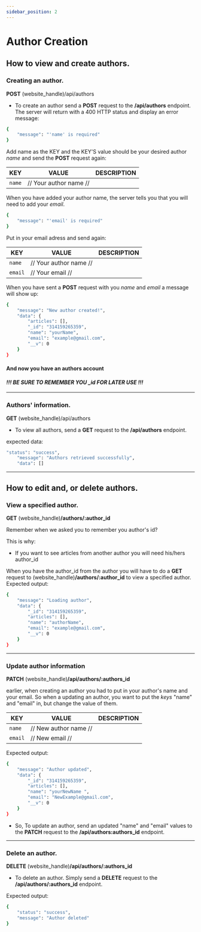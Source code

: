 ```yaml
--- 
sidebar_position: 2
---
```

# Author Creation
## How to view and create authors.

### Creating an author.
**POST** (website_handle)/api/authors
- To create an author send a **POST** request to the **/api/authors** endpoint. 
The server will return with a 400 HTTP status and display an error message:
```bash
{
    "message": "'name' is required"
}
```
Add name as the KEY and the KEY'S value should be your desired author *name* and send the **POST** request again:

|KEY  |VALUE             |DESCRIPTION
|----------|----------------------------|---------------
|`name`|   // Your author name // |   

When you have added your author name,  the server tells you that you will need to add your *email*.
```bash
{
    "message": "'email' is required"
}
```
Put in your email adress and send again:

|KEY  |VALUE             |DESCRIPTION
|----------|----------------------------|---------------
|`name`|   // Your author name // |
|`email`| // Your email // | 

When you have sent a **POST** request with you *name* and *email* a message will show up: 
```bash
{
    "message": "New author created!",
    "data": {
        "articles": [],
        "_id": "314159265359",
        "name": "yourName",
        "email": "example@gmail.com",
        "__v": 0
    }
}
```
#### And now you have an authors account
####  *!!! BE SURE TO REMEMBER YOU _id FOR LATER USE !!!* 
--- 
### Authors' information.
**GET** (website_handle)/api/authors
- To view all authors, send a **GET** request to the **/api/authors** endpoint. 

expected data: 
```bash
"status": "success",
    "message": "Authors retrieved successfully",
    "data": []
```
--- 

## How to edit and, or delete authors.
### View a specified author.
**GET** (website_handle)**/authors/:author_id**

Remember when we asked you to remember you author's id?

This is why: 

- If you want to see articles from another author you will need his/hers author_id

When you have the author_id from the author you will have to do a **GET** request to (website_handle)**/authors/:author_id** to view a specified author.
Expected output: 
```bash
{
    "message": "Loading author",
    "data": {
        "_id": "314159265359",
        "articles": [],
        "name": "authorName",
        "email": "example@gmail.com",
        "__v": 0
    }
}
```

--- 
### Update author information
**PATCH** (website_handle)**/api/authors/:authors_id**

earlier, when creating an author you had to put in your author's name and your email. So when a updating an author, you want to put the *keys* "name" and "email" in, but change the value of them.

|KEY  |VALUE             |DESCRIPTION
|----------|----------------------------|---------------
|`name`|   // New author name // |
|`email`| // New email // | 

Expected output: 
```bash
{
    "message": "Author updated",
    "data": {
        "_id": "314159265359",
        "articles": [],
        "name": "yourNewName ",
        "email": "NewExample@gmail.com",
        "__v": 0
    }
}
```

- So, To update an author, send an updated "name" and "email" values to the **PATCH** request to the **/api/authors:authors_id** endpoint. 


---
### Delete an author.

**DELETE** (website_handle)**/api/authors/:authors_id**

- To delete an author. Simply send a **DELETE** request to the **/api/authors/:authors_id** endpoint.

Expected output:
```bash
{
    "status": "success",
    "message": "Author deleted"
}
```
